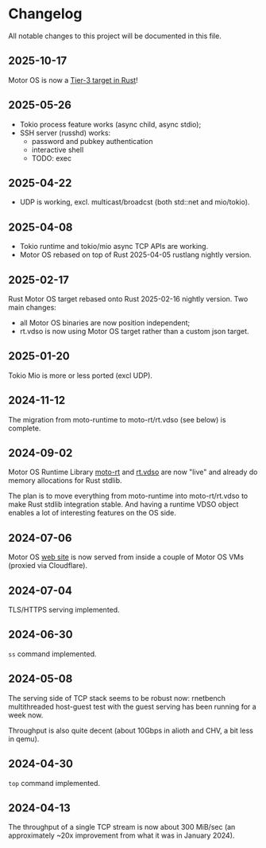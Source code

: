 # Changelog

All notable changes to this project will be documented in this file.

## 2025-10-17

Motor OS is now a [Tier-3 target in Rust](https://doc.rust-lang.org/nightly/rustc/platform-support/motor.html)!

## 2025-05-26

* Tokio process feature works (async child, async stdio);
* SSH server (russhd) works:
  * password and pubkey authentication
  * interactive shell
  * TODO: exec

## 2025-04-22

- UDP is working, excl. multicast/broadcst (both std::net and mio/tokio).

## 2025-04-08

- Tokio runtime and tokio/mio async TCP APIs are working.
- Motor OS rebased on top of Rust 2025-04-05 rustlang nightly version.

## 2025-02-17

Rust Motor OS target rebased onto Rust 2025-02-16 nightly version.
Two main changes:
- all Motor OS binaries are now position independent;
- rt.vdso is now using Motor OS target rather than a custom json target.

## 2025-01-20

Tokio Mio is more or less ported (excl UDP).

## 2024-11-12

The migration from moto-runtime to moto-rt/rt.vdso (see below) is complete.

## 2024-09-02

Motor OS Runtime Library
[moto-rt](https://github.com/moturus/motor-os/blob/9cdafd7309dc60ff73ccc5f1306bd5215b56b05b/src/sys/lib/moto-rt/src/lib.rs)
and [rt.vdso](https://github.com/moturus/motor-os/tree/9cdafd7309dc60ff73ccc5f1306bd5215b56b05b/src/sys/lib/rt.vdso)
are now "live" and already do memory allocations for Rust stdlib.

The plan is to move everything from moto-runtime into moto-rt/rt.vdso to make
Rust stdlib integration stable. And having a runtime VDSO object enables
a lot of interesting features on the OS side.

## 2024-07-06

Motor OS [web site](https://motor-os.org) is now served from inside
a couple of Motor OS VMs (proxied via Cloudflare).

## 2024-07-04

TLS/HTTPS serving implemented.

## 2024-06-30

`ss` command implemented.

## 2024-05-08

The serving side of TCP stack seems to be robust now: rnetbench
multithreaded host-guest test with the guest serving has been running
for a week now.

Throughput is also quite decent (about 10Gbps in alioth and CHV,
a bit less in qemu).

## 2024-04-30

`top` command implemented.

## 2024-04-13

The throughput of a single TCP stream is now about 300 MiB/sec
(an approximately ~20x improvement from what it was in January 2024).
